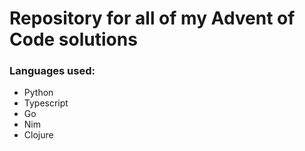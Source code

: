 # Repository for all of my Advent of Code solutions

### Languages used:
- Python
- Typescript
- Go
- Nim
- Clojure
